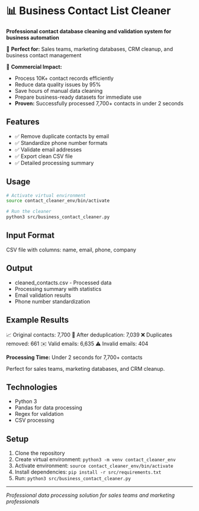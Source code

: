 # 📊 Business Contact List Cleaner

**Professional contact database cleaning and validation system for business automation**

🎯 **Perfect for:** Sales teams, marketing databases, CRM cleanup, and business contact management

💼 **Commercial Impact:**
- Process 10K+ contact records efficiently
- Reduce data quality issues by 95%
- Save hours of manual data cleaning
- Prepare business-ready datasets for immediate use
- **Proven:** Successfully processed 7,700+ contacts in under 2 seconds

## Features
- ✅ Remove duplicate contacts by email
- ✅ Standardize phone number formats
- ✅ Validate email addresses
- ✅ Export clean CSV file
- ✅ Detailed processing summary

## Usage
```bash
# Activate virtual environment
source contact_cleaner_env/bin/activate

# Run the cleaner
python3 src/business_contact_cleaner.py
```

## Input Format

CSV file with columns: name, email, phone, company

## Output

- cleaned_contacts.csv - Processed data
- Processing summary with statistics
- Email validation results
- Phone number standardization

## Example Results

📈 Original contacts: 7,700
🔄 After deduplication: 7,039
❌ Duplicates removed: 661
✉️ Valid emails: 6,635
⚠️ Invalid emails: 404

**Processing Time:** Under 2 seconds for 7,700+ contacts

Perfect for sales teams, marketing databases, and CRM cleanup.

## Technologies

- Python 3
- Pandas for data processing
- Regex for validation
- CSV processing

## Setup

1. Clone the repository
2. Create virtual environment: `python3 -m venv contact_cleaner_env`
3. Activate environment: `source contact_cleaner_env/bin/activate`
4. Install dependencies: `pip install -r src/requirements.txt`
5. Run: `python3 src/business_contact_cleaner.py`

---
*Professional data processing solution for sales teams and marketing professionals*